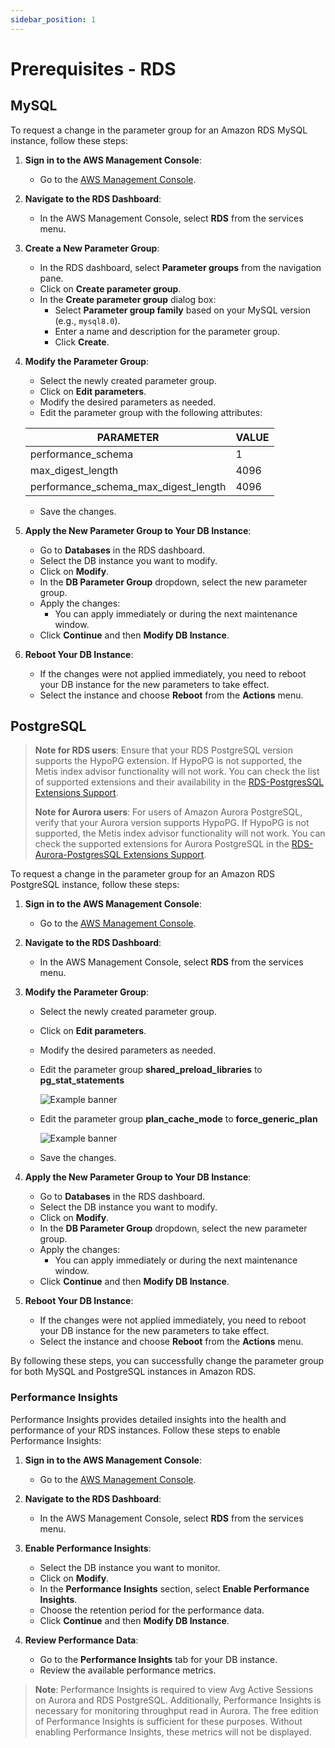 ```yaml
---
sidebar_position: 1
---
```


# Prerequisites -  RDS 

## MySQL

To request a change in the parameter group for an Amazon RDS MySQL instance, follow these steps:

1. **Sign in to the AWS Management Console**:
   - Go to the [AWS Management Console](https://aws.amazon.com/console/).

2. **Navigate to the RDS Dashboard**:
   - In the AWS Management Console, select **RDS** from the services menu.

3. **Create a New Parameter Group**:
   - In the RDS dashboard, select **Parameter groups** from the navigation pane.
   - Click on **Create parameter group**.
   - In the **Create parameter group** dialog box:
     - Select **Parameter group family** based on your MySQL version (e.g., `mysql8.0`).
     - Enter a name and description for the parameter group.
     - Click **Create**.

4. **Modify the Parameter Group**:
   - Select the newly created parameter group.
   - Click on **Edit parameters**.
   - Modify the desired parameters as needed.
   - Edit the parameter group with the following attributes:

   | PARAMETER | VALUE |
   | --- | --- |
   | performance_schema | 1 |
   | max_digest_length | 4096 |
   | performance_schema_max_digest_length | 4096 |

   - Save the changes.

5. **Apply the New Parameter Group to Your DB Instance**:
   - Go to **Databases** in the RDS dashboard.
   - Select the DB instance you want to modify.
   - Click on **Modify**.
   - In the **DB Parameter Group** dropdown, select the new parameter group.
   - Apply the changes:
     - You can apply immediately or during the next maintenance window.
   - Click **Continue** and then **Modify DB Instance**.

6. **Reboot Your DB Instance**:
   - If the changes were not applied immediately, you need to reboot your DB instance for the new parameters to take effect.
   - Select the instance and choose **Reboot** from the **Actions** menu.

## PostgreSQL

> **Note for RDS users**: Ensure that your RDS PostgreSQL version supports the HypoPG extension. If HypoPG is not supported, the Metis index advisor functionality will not work. You can check the list of supported extensions and their availability in the [RDS-PostgresSQL Extensions Support](https://docs.aws.amazon.com/AmazonRDS/latest/PostgreSQLReleaseNotes/postgresql-extensions.html).
>
> **Note for Aurora users**: For users of Amazon Aurora PostgreSQL, verify that your Aurora version supports HypoPG. If HypoPG is not supported, the Metis index advisor functionality will not work. You can check the supported extensions for Aurora PostgreSQL in the [RDS-Aurora-PostgresSQL Extensions Support](https://docs.aws.amazon.com/AmazonRDS/latest/AuroraPostgreSQLReleaseNotes/AuroraPostgreSQL.Extensions.html).


To request a change in the parameter group for an Amazon RDS PostgreSQL instance, follow these steps:

1. **Sign in to the AWS Management Console**:
   - Go to the [AWS Management Console](https://aws.amazon.com/console/).

2. **Navigate to the RDS Dashboard**:
   - In the AWS Management Console, select **RDS** from the services menu.


3. **Modify the Parameter Group**:
   - Select the newly created parameter group.
   - Click on **Edit parameters**.
   - Modify the desired parameters as needed.
    - Edit the parameter group **shared_preload_libraries** to **pg_stat_statements**

      ![Example banner](/img/rds-prerequisutes-shared-buff-parameter-group.png)

    - Edit the parameter group **plan_cache_mode** to **force_generic_plan**

      ![Example banner](/img/rds-prerequisutes-custom-plan.png)
   - Save the changes.



4. **Apply the New Parameter Group to Your DB Instance**:
   - Go to **Databases** in the RDS dashboard.
   - Select the DB instance you want to modify.
   - Click on **Modify**.
   - In the **DB Parameter Group** dropdown, select the new parameter group.
   - Apply the changes:
     - You can apply immediately or during the next maintenance window.
   - Click **Continue** and then **Modify DB Instance**.

5. **Reboot Your DB Instance**:
   - If the changes were not applied immediately, you need to reboot your DB instance for the new parameters to take effect.
   - Select the instance and choose **Reboot** from the **Actions** menu.

By following these steps, you can successfully change the parameter group for both MySQL and PostgreSQL instances in Amazon RDS.

### Performance Insights

Performance Insights provides detailed insights into the health and performance of your RDS instances. Follow these steps to enable Performance Insights:

1. **Sign in to the AWS Management Console**:
   - Go to the [AWS Management Console](https://aws.amazon.com/console/).

2. **Navigate to the RDS Dashboard**:
   - In the AWS Management Console, select **RDS** from the services menu.

3. **Enable Performance Insights**:
   - Select the DB instance you want to monitor.
   - Click on **Modify**.
   - In the **Performance Insights** section, select **Enable Performance Insights**.
   - Choose the retention period for the performance data.
   - Click **Continue** and then **Modify DB Instance**.

4. **Review Performance Data**:
   - Go to the **Performance Insights** tab for your DB instance.
   - Review the available performance metrics.

> **Note**: Performance Insights is required to view Avg Active Sessions on Aurora and RDS PostgreSQL. Additionally, Performance Insights is necessary for monitoring throughput read in Aurora. The free edition of Performance Insights is sufficient for these purposes. Without enabling Performance Insights, these metrics will not be displayed.
